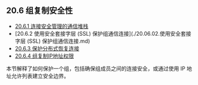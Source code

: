 ## 20.6 组复制安全性

- [20.6.1 连接安全管理的通信堆栈](./20.06.01.连接安全管理的通信堆栈.md)
- [20.6.2 使用安全套接字层 (SSL) 保护组通信连接](./20.06.02.使用安全套接字层 (SSL) 保护组通信连接.md)
- [20.6.3 保护分布式恢复连接](./20.06.03.保护分布式恢复连接/20.06.03.00.保护分布式恢复连接.md)
- [20.6.4 组复制IP地址权限](./20.06.04.组复制IP地址权限.md)

本节解释了如何保护一个组，包括确保组成员之间的连接安全，或通过使用 IP 地址允许列表建立安全边界。